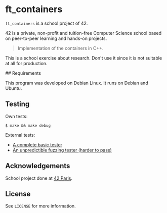 # ft_containers

`ft_containers` is a school project of 42.

42 is a private, non-profit and tuition-free Computer Science school based on peer-to-peer learning and hands-on projects.

> Implementation of the containers in C++.

This is a school exercise about research. Don't use it since it is not suitable at all for production.

## Requirements

This program was developed on Debian Linux. It runs on Debian and Ubuntu.

## Testing

Own tests:

```console
$ make && make debug
```

External tests:

- [A complete basic tester](https://github.com/mli42/containers_test)
- [An unpredictible fuzzing tester (harder to pass)](https://github.com/jgiron42/ft_containers_monkey_tester)

## Acknowledgements

School project done at [42 Paris](https://www.42.fr).

## License

See `LICENSE` for more information.
